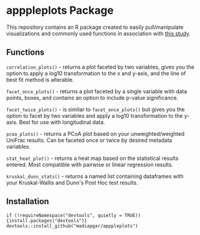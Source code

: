 # apppleplots Package

This repository contains an R package created to easily pull/manipulate visualizations and commonly used functions in association with [this study](https://github.com/madiapgar/diet_mouse_cdiff). 

## Functions

`correlation_plots()` - returns a plot faceted by two variables, gives you the option to apply a log10 transformation to the x and y-axis, and the line of best fit method is alterable.

`facet_once_plots()` - returns a plot faceted by a single variable with data points, boxes, and contains an option to include p-value significance.

`facet_twice_plots()` - is similar to `facet_once_plots()` but gives you the option to facet by two variables and apply a log10 transformation to the y-axis. Best for use with longitudinal data.

`pcoa_plots()` - returns a PCoA plot based on your unweighted/weighted UniFrac results. Can be faceted once or twice by desired metadata variables.

`stat_heat_plot()` - returns a heat map based on the statistical results entered. Most compatible with pairwise or linear regression results.

`kruskal_dunn_stats()` - returns a named list containing dataframes with your Kruskal-Wallis and Dunn's Post Hoc test results.

## Installation

`if (!requireNamespace("devtools", quietly = TRUE)){install.packages("devtools")} devtools::install_github("madiapgar/apppleplots")`